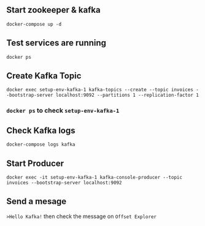 
## Start zookeeper & kafka

`docker-compose up -d`

## Test services are running

`docker ps`

## Create Kafka Topic

`docker exec setup-env-kafka-1 kafka-topics --create --topic invoices --bootstrap-server localhost:9092 --partitions 1 --replication-factor 1`

### `docker ps` to check `setup-env-kafka-1`

## Check Kafka logs

`docker-compose logs kafka`

## Start Producer

`docker exec -it setup-env-kafka-1 kafka-console-producer --topic invoices --bootstrap-server localhost:9092`

## Send a mesage

`>Hello Kafka!` then check the message on `Offset Explorer`